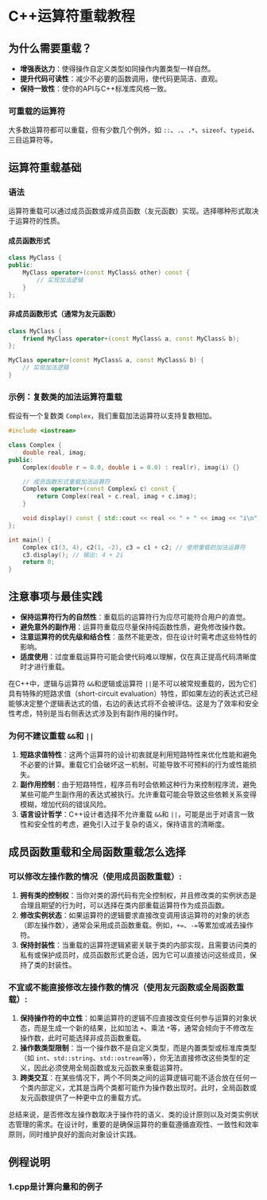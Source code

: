 # C++运算符重载教程

## 为什么需要重载？

- **增强表达力**：使得操作自定义类型如同操作内置类型一样自然。
- **提升代码可读性**：减少不必要的函数调用，使代码更简洁、直观。
- **保持一致性**：使你的API与C++标准库风格一致。

### 可重载的运算符

大多数运算符都可以重载，但有少数几个例外，如 `::`、`.`、`.*`、`sizeof`、`typeid`、三目运算符等。

## 运算符重载基础

### 语法

运算符重载可以通过成员函数或非成员函数（友元函数）实现。选择哪种形式取决于运算符的性质。

#### 成员函数形式

```cpp
class MyClass {
public:
    MyClass operator+(const MyClass& other) const {
        // 实现加法逻辑
    }
};
```

#### 非成员函数形式（通常为友元函数）

```cpp
class MyClass {
    friend MyClass operator+(const MyClass& a, const MyClass& b);
};

MyClass operator+(const MyClass& a, const MyClass& b) {
    // 实现加法逻辑
}
```

### 示例：复数类的加法运算符重载

假设有一个复数类 `Complex`，我们重载加法运算符以支持复数相加。

```cpp
#include <iostream>

class Complex {
    double real, imag;
public:
    Complex(double r = 0.0, double i = 0.0) : real(r), imag(i) {}

    // 成员函数形式重载加法运算符
    Complex operator+(const Complex& c) const {
        return Complex(real + c.real, imag + c.imag);
    }

    void display() const { std::cout << real << " + " << imag << "i\n"; }
};

int main() {
    Complex c1(3, 4), c2(1, -2), c3 = c1 + c2; // 使用重载的加法运算符
    c3.display(); // 输出: 4 + 2i
    return 0;
}
```

## 注意事项与最佳实践

- **保持运算符行为的自然性**：重载后的运算符行为应尽可能符合用户的直觉。
- **避免意外的副作用**：运算符重载应尽量保持纯函数性质，避免修改操作数。
- **注意运算符的优先级和结合性**：虽然不能更改，但在设计时需考虑这些特性的影响。
- **适度使用**：过度重载运算符可能会使代码难以理解，仅在真正提高代码清晰度时才进行重载。

在C++中，逻辑与运算符 `&&`和逻辑或运算符 `||`是不可以被常规重载的，因为它们具有特殊的短路求值（short-circuit evaluation）特性，即如果左边的表达式已经能够决定整个逻辑表达式的值，右边的表达式将不会被评估。这是为了效率和安全性考虑，特别是当右侧表达式涉及到有副作用的操作时。

### 为何不建议重载 `&&`和 `||`

1. **短路求值特性**：这两个运算符的设计初衷就是利用短路特性来优化性能和避免不必要的计算。重载它们会破坏这一机制，可能导致不可预料的行为或性能损失。
2. **副作用控制**：由于短路特性，程序员有时会依赖这种行为来控制程序流，避免某些可能产生副作用的表达式被执行。允许重载可能会导致这些依赖关系变得模糊，增加代码的错误风险。
3. **语言设计哲学**：C++设计者选择不允许重载 `&&`和 `||`，可能是出于对语言一致性和安全性的考虑，避免引入过于复杂的语义，保持语言的清晰度。

## 成员函数重载和全局函数重载怎么选择

### 可以修改左操作数的情况（使用成员函数重载）:

1. **拥有类的控制权**：当你对类的源代码有完全控制权，并且修改类的实例状态是合理且期望的行为时，可以选择在类内部重载运算符作为成员函数。
2. **修改实例状态**：如果运算符的逻辑要求直接改变调用该运算符的对象的状态（即左操作数），通常会采用成员函数重载。例如，`+=`、`-=`等累加或减去操作符。
3. **保持封装性**：当重载的运算符逻辑紧密关联于类的内部实现，且需要访问类的私有或保护成员时，成员函数形式更合适，因为它可以直接访问这些成员，保持了类的封装性。

### 不宜或不能直接修改左操作数的情况（使用友元函数或全局函数重载）:

1. **保持操作符的中立性**：如果运算符的逻辑不应直接改变任何参与运算的对象状态，而是生成一个新的结果，比如加法 `+`、乘法 `*`等，通常会倾向于不修改左操作数，此时可能选择非成员函数重载。
2. **操作数类型限制**：当一个操作数不是自定义类型，而是内置类型或标准库类型（如 `int`、`std::string`、`std::ostream`等），你无法直接修改这些类型的定义，因此必须使用全局函数或友元函数来重载运算符。
3. **跨类交互**：在某些情况下，两个不同类之间的运算逻辑可能不适合放在任何一个类内部定义，尤其是当两个类都可能作为操作数出现时。此时，全局函数或友元函数提供了一种更中立的重载方式。

总结来说，是否修改左操作数取决于操作符的语义、类的设计原则以及对类实例状态管理的需求。在设计时，重要的是确保运算符的重载遵循直观性、一致性和效率原则，同时维护良好的面向对象设计实践。

## 例程说明

### 1.cpp是计算向量和的例子

